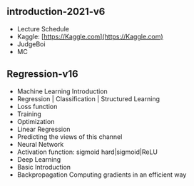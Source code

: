 ## introduction-2021-v6
- Lecture Schedule
- Kaggle: [https://Kaggle.com](https://Kaggle.com)
- JudgeBoi
- MC


## Regression-v16
- Machine Learning Introduction
- Regression | Classification | Structured Learning
- Loss function
- Training
- Optimization
- Linear Regression
- Predicting the views of this channel
- Neural Network
- Activation function: sigmoid hard|sigmoid|ReLU
- Deep Learning
- Basic Introduction
- Backpropagation Computing gradients in an efficient way


